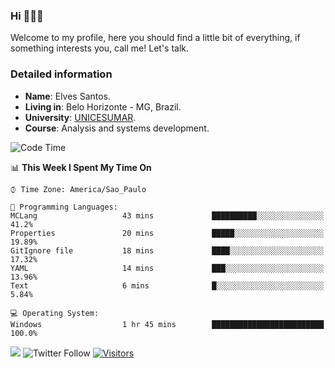 


### Hi 🙋🏽‍♂️

Welcome to my profile, here you should find a little bit of everything, if something interests you, call me! Let's talk.

### Detailed information

* **Name**: Elves Santos.
* **Living in**: Belo Horizonte - MG, Brazil.
* **University**: [UNICESUMAR](https://venhaparaunicesumar.com.br/pos-graduacao).
* **Course**: Analysis and systems development.

<!--START_SECTION:waka-->
![Code Time](http://img.shields.io/badge/Code%20Time-30%20hrs%2024%20mins-blue)

📊 **This Week I Spent My Time On** 

```text
⌚︎ Time Zone: America/Sao_Paulo

💬 Programming Languages: 
MCLang                   43 mins             ██████████░░░░░░░░░░░░░░░   41.2% 
Properties               20 mins             █████░░░░░░░░░░░░░░░░░░░░   19.89% 
GitIgnore file           18 mins             ████░░░░░░░░░░░░░░░░░░░░░   17.32% 
YAML                     14 mins             ███░░░░░░░░░░░░░░░░░░░░░░   13.96% 
Text                     6 mins              █░░░░░░░░░░░░░░░░░░░░░░░░   5.84%

💻 Operating System: 
Windows                  1 hr 45 mins        █████████████████████████   100.0%

```


<!--END_SECTION:waka-->


<a href="https://www.linkedin.com/in/e1vescmd/"  target="_blank"><img src="https://img.shields.io/badge/-LinkedIn-%230077B5?style=for-the-badge&logo=linkedin&logoColor=white" target="_blank"></a>
![Twitter Follow](https://img.shields.io/twitter/follow/e1vescmd?color=00aced&label=Twitter&style=for-the-badge)
[![Visitors](https://api.visitorbadge.io/api/visitors?path=https%3A%2F%2Fgithub.com%2Fe1vescmd&labelColor=%23697689&countColor=%23d9e3f0)](https://visitorbadge.io/status?path=https%3A%2F%2Fgithub.com%2Fe1vescmd)
